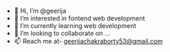 - 👋 Hi, I’m @geerija
- 👀 I’m interested in fontend web development
- 🌱 I’m currently learning web development
- 💞️ I’m looking to collaborate on ...
- 📫 Reach me at- geerijachakraborty53@gmail.com

<!---
geerija/geerija is a ✨ special ✨ repository because its `README.md` (this file) appears on your GitHub profile.
You can click the Preview link to take a look at your changes.
--->

